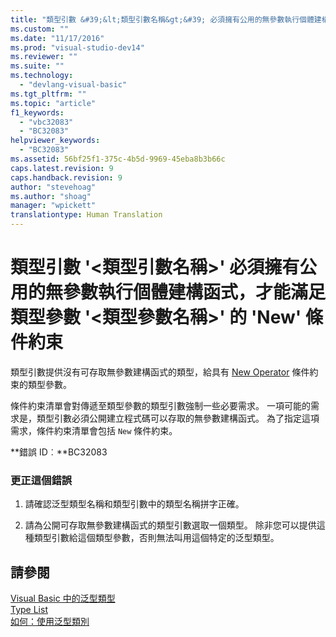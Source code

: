 ```yaml
---
title: "類型引數 &#39;&lt;類型引數名稱&gt;&#39; 必須擁有公用的無參數執行個體建構函式，才能滿足類型參數 &#39;&lt;類型參數名稱&gt;&#39; 的 &#39;New&#39; 條件約束 | Microsoft Docs"
ms.custom: ""
ms.date: "11/17/2016"
ms.prod: "visual-studio-dev14"
ms.reviewer: ""
ms.suite: ""
ms.technology: 
  - "devlang-visual-basic"
ms.tgt_pltfrm: ""
ms.topic: "article"
f1_keywords: 
  - "vbc32083"
  - "BC32083"
helpviewer_keywords: 
  - "BC32083"
ms.assetid: 56bf25f1-375c-4b5d-9969-45eba8b3b66c
caps.latest.revision: 9
caps.handback.revision: 9
author: "stevehoag"
ms.author: "shoag"
manager: "wpickett"
translationtype: Human Translation
---
```

# 類型引數 &#39;&lt;類型引數名稱&gt;&#39; 必須擁有公用的無參數執行個體建構函式，才能滿足類型參數 &#39;&lt;類型參數名稱&gt;&#39; 的 &#39;New&#39; 條件約束
類型引數提供沒有可存取無參數建構函式的類型，給具有 [New Operator](../../visual-basic/language-reference/operators/new-operator.md) 條件約束的類型參數。  
  
 條件約束清單會對傳遞至類型參數的類型引數強制一些必要需求。 一項可能的需求是，類型引數必須公開建立程式碼可以存取的無參數建構函式。 為了指定這項需求，條件約束清單會包括 `New` 條件約束。  
  
 **錯誤 ID︰**BC32083  
  
### 更正這個錯誤  
  
1.  請確認泛型類型名稱和類型引數中的類型名稱拼字正確。  
  
2.  請為公開可存取無參數建構函式的類型引數選取一個類型。 除非您可以提供這種類型引數給這個類型參數，否則無法叫用這個特定的泛型類型。  
  
## 請參閱  
 [Visual Basic 中的泛型類型](../../visual-basic/programming-guide/language-features/data-types/generic-types.md)   
 [Type List](../../visual-basic/language-reference/statements/type-list.md)   
 [如何：使用泛型類別](../../visual-basic/programming-guide/language-features/data-types/how-to-use-a-generic-class.md)